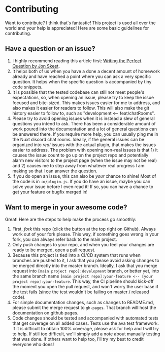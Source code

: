 # Contributing

Want to contribute? I think that's fantastic! This project is used all over the world and your help is appreciated! Here are some basic guidelines for contributing.

## Have a question or an issue?

1. I highly recommend reading this article first: [Writing the Perfect Question by Jon Skeet](https://codeblog.jonskeet.uk/2010/08/29/writing-the-perfect-question/).
2. It helps both of us when you have a done a decent amount of homework already and have reached a point where you can ask a very specific question. It helps when the specific question is accompanied by tiny code snippets.
3. It is possible that the tested codebase can still not meet people's expectations, so, when opening an issue, please try to keep the issue focused and bite-sized. This makes issues easier for me to address, and also makes it easier for readers to follow. This will also make the git history easier to follow to, such as "development <-- feat/chatRooms".
4. Please try to avoid opening issues when it is instead a slew of general questions you intend to ask. There has been a considerable amount of work poured into the documentation and a lot of general questions can be answered there. If you require more help, you can usually ping me in the Nuxt discord chat rooms. Ideally, if the general issues can be organized into _real_ issues with the actual plugin, that makes the issues easier to address. The problem with opening non-real issues is that 1) it causes the issue count to go up on the project repo and potentially alarm new visitors to the project page (when the issue may not be real) and 2) causes me to step away from whatever real progress I am making so that I can answer the question.
5. If you do open an issue, this can also be _your_ chance to shine! Most of the code is in `io/plugin.js`. If you do have an issue, maybe you can solve your issue before I even read it! If so, you can have a chance to get your feature or bugfix merged in!

## Want to merge in your awesome code?

Great! Here are the steps to help make the process go smoothly:

1. First, _fork_ this repo (click the button at the top right on Github). Always work out of your fork please. This way, if something goes wrong in your fork, you can always refer back to the main project.
2. Only push changes to your repo, and when you feel your changes are ready to be merged, open a pull request.
3. Because this project is tied into a CI/CD system that runs when branches are pushed to it, I ask that you please avoid asking changes to be merged directly into the master branch. Ideally, I ask that you merge request into `[main project repo]:development` branch, or better yet, into the same branch name `[main project repo]:your-feature <-- [your project repo]:your-feature`. This way, the CI pipeline should kick-off the moment you open the pull request, and won't worry the user base if the test fails (since the test wouldn't be failing on master / released code).
4. For simple documentation changes, such as changes to README.md, please submit the merge request to `gh-pages`. That branch will host the documentation on github pages.
5. Code changes should be tested and accompanied with automated tests that get coverage on all added cases. Tests use the ava test framework. If it is difficult to obtain 100% coverage, please ask for help and I will try to help. If still too difficult, we'll simply add a note about manually testing that was done. If others want to help too, I'll try my best to credit everyone who does!
